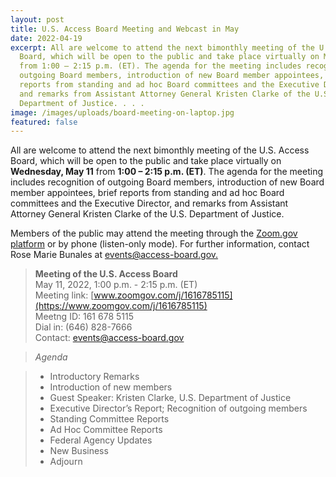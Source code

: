 ```yaml
---
layout: post
title: U.S. Access Board Meeting and Webcast in May
date: 2022-04-19
excerpt: All are welcome to attend the next bimonthly meeting of the U.S. Access
  Board, which will be open to the public and take place virtually on May 11
  from 1:00 – 2:15 p.m. (ET). The agenda for the meeting includes recognition of
  outgoing Board members, introduction of new Board member appointees, brief
  reports from standing and ad hoc Board committees and the Executive Director,
  and remarks from Assistant Attorney General Kristen Clarke of the U.S.
  Department of Justice. . . .
image: /images/uploads/board-meeting-on-laptop.jpg
featured: false
---
```

All are welcome to attend the next bimonthly meeting of the U.S. Access Board, which will be open to the public and take place virtually on **Wednesday, May 11** from **1:00 – 2:15 p.m. (ET)**. The agenda for the meeting includes recognition of outgoing Board members, introduction of new Board member appointees, brief reports from standing and ad hoc Board committees and the Executive Director, and remarks from Assistant Attorney General Kristen Clarke of the U.S. Department of Justice. 

Members of the public may attend the meeting through the [Zoom.gov platform](https://www.zoomgov.com/j/1618590214?pwd=YkxIdHBwWFVJb1doeE1Tam82ejlmQT09) or by phone (listen-only mode). For further information, contact Rose Marie Bunales at [events@access-board.gov.](mailto:events@access-board.gov)  

> **Meeting of the U.S. Access Board** \
> May 11, 2022, 1:00 p.m. - 2:15 p.m. (ET) \
> Meeting link: [www.zoomgov.com/j/1616785115](https://www.zoomgov.com/j/1616785115) \
> Meetng ID: 161 678 5115 \
> Dial in: (646) 828-7666 \
> Contact: [events@access-board.gov](mailto:events@access-board.gov) 

> _Agenda_ 

> * Introductory Remarks 
> * Introduction of new members 
> * Guest Speaker: Kristen Clarke, U.S. Department of Justice 
> * Executive Director’s Report; Recognition of outgoing members 
> * Standing Committee Reports 
> * Ad Hoc Committee Reports 
> * Federal Agency Updates 
> * New Business 
> * Adjourn 
